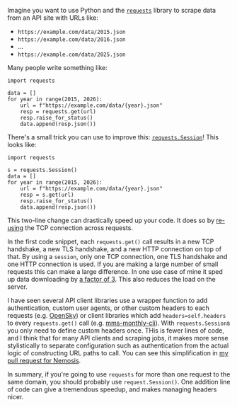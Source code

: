 Imagine you want to use Python and the [`requests`](https://docs.python-requests.org/en/latest/index.html) library to scrape data from an API site with URLs like:

* `https://example.com/data/2015.json`
* `https://example.com/data/2016.json`
* ...
* `https://example.com/data/2025.json`

Many people write something like:

```
import requests

data = []
for year in range(2015, 2026):
    url = f"https://example.com/data/{year}.json"
    resp = requests.get(url)
    resp.raise_for_status()
    data.append(resp.json())
```

There's a small trick you can use to improve this: [`requests.Session`](https://docs.python-requests.org/en/latest/user/advanced/#session-objects)!
This looks like:

```
import requests

s = requests.Session()
data = []
for year in range(2015, 2026):
    url = f"https://example.com/data/{year}.json"
    resp = s.get(url)
    resp.raise_for_status()
    data.append(resp.json())
```

This two-line change can drastically speed up your code.
It does so by [re-using](https://en.wikipedia.org/wiki/HTTP_persistent_connection) the TCP connection across requests.

In the first code snippet, each `requests.get()` call results in a new TCP handshake, a new TLS handshake, and a new HTTP connection on top of that. By using a `session`, only one TCP connection, one TLS handshake and one HTTP connection is used.
If you are making a large number of small requests this can make a large difference.
In one use case of mine it sped up data downloading by [a factor of 3](https://github.com/UNSW-CEEM/NEMOSIS/pull/48#issue-2770083169).
This also reduces the load on the server.

I have seen several API client libraries use a wrapper function to add authentication, custom user agents, or other custom headers to each requests (e.g. [OpenSky](https://github.com/openskynetwork/opensky-api/blob/49c4f312a80083a93b4f881ea1785ae052572dc9/python/opensky_api.py#L290)) or client libraries which add `headers=self.headers` to every `requests.get()` call (e.g. [mms-monthly-cli](https://github.com/prakaa/mms-monthly-cli/pull/15/files)).
With `requests.Session`s you only need to define custom headers once.
THis is fewer lines of code, and I think that for many API clients and scraping jobs, it makes more sense stylistically to separate configuration such as authentication from the actual logic of constructing URL paths to call.
You can see this simplification in [my pull request for Nemosis](https://github.com/UNSW-CEEM/NEMOSIS/pull/48/files#diff-568a26ecf53e68b0aba7b0fbbaf559eee1fa8324b1e70abab3964ddf863bc8c3L98).

In summary, if you're going to use `requests` for more than one request to the same domain, you should probably use `request.Session()`. One addition line of code can give a tremendous speedup, and makes managing headers nicer.